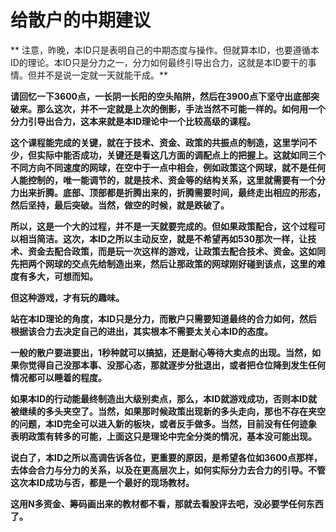 给散户的中期建议
====

			

** 注意，昨晚，本ID只是表明自己的中期态度与操作。但就算本ID，也要遵循本ID的理论。本ID只是分力之一，分力如何最终引导出合力，这就是本ID要干的事情。但并不是说一定就一天就能干成。**

**请回忆一下3600点，一长阴一长阳的空头陷阱，然后在3900点下坚守出底部突破来。那么这次，并不一定就是上次的倒影，手法当然不可能一样的。如何用一个分力引导出合力，这本来就是本ID理论中一个比较高级的课程。**

**这个课程能完成的关键，就在于技术、资金、政策的共振点的制造，这里学问不少，但实际中能否成功，关键还是看这几方面的调配点上的把握上。这就如同三个不同方向不同速度的网球，在空中于一点中相会，例如政策这个网球，就不是任何人能控制的，唯一能调节的，就是技术、资金等的结构关系，这里就需要有一个分力出来折腾。底部、顶部都是折腾出来的，折腾需要时间，最终走出相应的形态，然后坚持，最后突破。当然，做空的时候，就是跌破了。**

**所以，这是一个大的过程，并不是一天就要完成的。但如果政策配合，这个过程可以相当简洁。这次，本ID之所以主动反空，就是不希望再如530那次一样，让技术、资金去配合政策，而是玩一次这样的游戏，让政策去配合技术、资金。这如同先把两个网球的交点先给制造出来，然后让那政策的网球刚好碰到该点，这里的难度有多大，可想而知。**

**但这种游戏，才有玩的趣味。**

**站在本ID理论的角度，本ID只是分力，而散户只需要知道最终的合力如何，然后根据该合力去决定自己的进出，其实根本不需要太关心本ID的态度。**

**一般的散户要进要出，1秒种就可以搞掂，还是耐心等待大卖点的出现。当然，如果你觉得自己没那本事、没那心态，那就逐步分批退出，或者把仓位降到发生任何情况都可以睡着的程度。**

**如果本ID的行动能最终制造出大级别卖点，那么，本ID就游戏成功，否则本ID就被继续的多头夹空了。当然，如果那时候政策出现新的多头走向，那也不存在夹空的问题，本ID完全可以进入新的板块，或者反手做多。当然，目前没有任何迹象表明政策有转多的可能，上面这只是理论中完全分类的情况，基本没可能出现。**

**说白了，本ID之所以高调告诉各位，更重要的原因，是希望各位如3600点那样，去体会合力与分力的关系，以及在更高层次上，如何实际分力去合力的引导。不管这次本ID成功与否，都是一个最好的现场教材。**

**这用N多资金、筹码画出来的教材都不看，那就去看股评去吧，没必要学任何东西了。**
